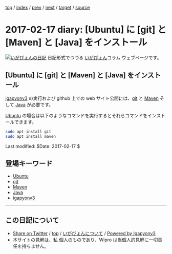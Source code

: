 [top](../index.html) 
 / [index](index.html) 
 / [prev](ig170216.html) 
 / [next](ig170218.html) 
 / [target](http://www.igapyon.jp/igapyon/diary/2017/ig170217.html) 
 / [source](https://github.com/igapyon/diary/blob/master/2017/ig170217.src.md) 

2017-02-17 diary: [Ubuntu] に [git] と [Maven] と [Java] をインストール
=====================================================================================================
[![いがぴょんの日記](http://www.igapyon.jp/igapyon/diary/images/iga200306s.jpg "いがぴょん")](http://www.igapyon.jp/igapyon/diary/memo/memoigapyon.html) 日記形式でつづる [いがぴょん](http://www.igapyon.jp/igapyon/diary/memo/memoigapyon.html)コラム ウェブページです。

## [Ubuntu] に [git] と [Maven] と [Java] をインストール

[igapyonv3](../keyword/igapyonv3.html) の実行および github 上での web サイト公開には、[git](../keyword/git.html) と [Maven](../keyword/maven.html) そして [Java](../keyword/java.html) が必要です。

[Ubuntu](../keyword/ubuntu.html) の場合は以下のようなコマンドを実行するとそれらコマンドをインストールできます。

```sh
sudo apt install git
sudo apt install maven
```

Last modified: $Date: 2017-02-17 $

## 登場キーワード

* [Ubuntu](../keyword/ubuntu.html)
* [git](../keyword/git.html)
* [Maven](../keyword/maven.html)
* [Java](../keyword/java.html)
* [igapyonv3](../keyword/igapyonv3.html)

----------------------------------------------------------------------------------------------------

## この日記について

* [Share on Twitter](https://twitter.com/intent/tweet?hashtags=igapyon%2Cdiary%2C%E3%81%84%E3%81%8C%E3%81%B4%E3%82%87%E3%82%93%2CUbuntu%2Cgit%2CMaven%2CJava%2Cigapyonv3&text=%5BUbuntu%5D+%E3%81%AB+%5Bgit%5D+%E3%81%A8+%5BMaven%5D+%E3%81%A8+%5BJava%5D+%E3%82%92%E3%82%A4%E3%83%B3%E3%82%B9%E3%83%88%E3%83%BC%E3%83%AB&url=http%3A%2F%2Fwww.igapyon.jp%2Figapyon%2Fdiary%2F2017%2Fig170217.html) / [top](../index.html) / [いがぴょんについて](http://www.igapyon.jp/igapyon/diary/memo/memoigapyon.html) / [Powered by Igapyonv3](https://github.com/igapyon/igapyonv3)
* 本サイトの見解は、私 個人のものであり、Wipro は当個人的見解に一切責任を持ちません。 
